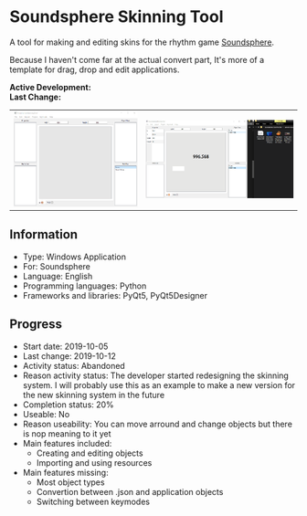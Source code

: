 # Soundsphere Skinning Tool
A tool for making and editing skins for the rhythm game [Soundsphere](https://github.com/semyon422/soundsphere).

Because I haven't come far at the actual convert part, It's more of a template for drag, drop and edit applications.

**Active Development:** <br>
**Last Change:** <br>

| | |
| :---: | :---: |
| ![](/Screenshots/1-Functionalities.gif) | ![](/Screenshots/2-Import.gif) |

## Information
- Type: Windows Application
- For: Soundsphere
- Language: English
- Programming languages: Python
- Frameworks and libraries: PyQt5, PyQt5Designer

## Progress
- Start date: 2019-10-05
- Last change: 2019-10-12
- Activity status: Abandoned
- Reason activity status: The developer started redesigning the skinning system. I will probably use this as an example to make a new version for the new skinning system in the future
- Completion status: 20%
- Useable: No
- Reason useability: You can move arround and change objects but there is nop meaning to it yet
- Main features included: 
   - Creating and editing objects
   - Importing and using resources
- Main features missing: 
   - Most object types
   - Convertion between .json and application objects
   - Switching between keymodes

